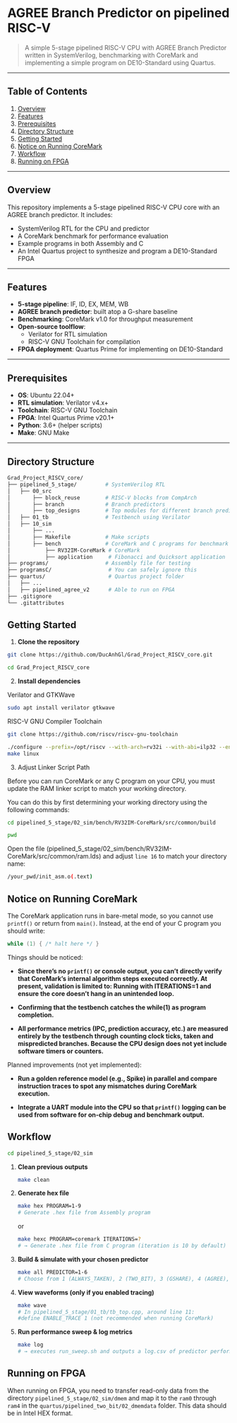 # AGREE Branch Predictor on pipelined RISC-V

> A simple 5-stage pipelined RISC-V CPU with AGREE Branch Predictor written in SystemVerilog, benchmarking with CoreMark and implementing a simple program on DE10-Standard using Quartus.

---

## Table of Contents


1. [Overview](#overview)  
2. [Features](#features)  
3. [Prerequisites](#prerequisites)  
4. [Directory Structure](#directory-structure)  
5. [Getting Started](#getting-started)  
6. [Notice on Running CoreMark](#notice-on-running-coremark) 
6. [Workflow](#workflow)  
7. [Running on FPGA](#running-on-fpga)  

---

## Overview

This repository implements a 5-stage pipelined RISC-V CPU core with an AGREE branch predictor. It includes:

- SystemVerilog RTL for the CPU and predictor  
- A CoreMark benchmark for performance evaluation  
- Example programs in both Assembly and C  
- An Intel Quartus project to synthesize and program a DE10-Standard FPGA  

---

## Features

- **5-stage pipeline**: IF, ID, EX, MEM, WB  
- **AGREE branch predictor**: built atop a G-share baseline  
- **Benchmarking**: CoreMark v1.0 for throughput measurement  
- **Open-source toolflow**:  
  - Verilator for RTL simulation  
  - RISC-V GNU Toolchain for compilation  
- **FPGA deployment**: Quartus Prime for implementing on DE10-Standard  

---

## Prerequisites

- **OS**: Ubuntu 22.04+  
- **RTL simulation**: Verilator v4.x+  
- **Toolchain**: RISC-V GNU Toolchain
- **FPGA**: Intel Quartus Prime v20.1+  
- **Python**: 3.6+ (helper scripts)  
- **Make**: GNU Make  

---

## Directory Structure

```bash
Grad_Project_RISCV_core/
├── pipelined_5_stage/         # SystemVerilog RTL  
│   ├── 00_src
│       ├── block_reuse        # RISC-V blocks from CompArch 
│       ├── branch             # Branch predictors
│       ├── top_designs        # Top modules for different branch predictors
│   ├── 01_tb                  # Testbench using Verilator
│   ├── 10_sim
│       ├── ...
│       ├── Makefile           # Make scripts
│       ├── bench              # CoreMark and C programs for benchmark
│           ├── RV32IM-CoreMark # CoreMark 
│           ├── application     # Fibonacci and Quicksort application
├── programs/                  # Assembly file for testing
├── programsC/                  # You can safely ignore this
├── quartus/                    # Quartus project folder
│   ├── ...              
│   ├── pipelined_agree_v2      # Able to run on FPGA
├── .gitignore
└── .gitattributes
```
## Getting Started

1. **Clone the repository**  

```bash
git clone https://github.com/DucAnhGl/Grad_Project_RISCV_core.git

cd Grad_Project_RISCV_core
```

2. **Install dependencies**

Verilator and GTKWave
```bash
sudo apt install verilator gtkwave
```

RISC-V GNU Compiler Toolchain
```bash
git clone https://github.com/riscv/riscv-gnu-toolchain
```
```bash
./configure --prefix=/opt/riscv --with-arch=rv32i --with-abi=ilp32 --enable-multilib
make linux
```

3. Adjust Linker Script Path

Before you can run CoreMark or any C program on your CPU, you must update the RAM linker script to match your working directory.  

You can do this by first determining your working directory using the following commands:

```bash
cd pipelined_5_stage/02_sim/bench/RV32IM-CoreMark/src/common/build
```

```bash
pwd
```

Open the file (pipelined_5_stage/02_sim/bench/RV32IM-CoreMark/src/common/ram.lds) and adjust `line 16` to match your directory name:
```bash
/your_pwd/init_asm.o(.text)
```

## Notice on Running CoreMark
The CoreMark application runs in bare-metal mode, so you cannot use `printf()` or return from `main()`. Instead, at the end of your C program you should write:

```c
while (1) { /* halt here */ }
```

Things should be noticed:

- **Since there’s no `printf()` or console output, you can’t directly verify that CoreMark’s internal algorithm steps executed correctly. At present, validation is limited to: Running with ITERATIONS=1 and ensure the core doesn’t hang in an unintended loop.**

- **Confirming that the testbench catches the while(1) as program completion.**  

- **All performance metrics (IPC, prediction accuracy, etc.) are measured entirely by the testbench through counting clock ticks, taken and mispredicted branches. Because the CPU design does not yet include software timers or counters.**


Planned improvements (not yet implemented):

- **Run a golden reference model (e.g., Spike) in parallel and compare instruction traces to spot any mismatches during CoreMark execution.**

- **Integrate a UART module into the CPU so that `printf()` logging can be used from software for on-chip debug and benchmark output.**

## Workflow

```bash
cd pipelined_5_stage/02_sim
```

1. **Clean previous outputs**  
    ```bash
    make clean
    ```

2. **Generate hex file**
    ```bash
    make hex PROGRAM=1-9
    # Generate .hex file from Assembly program
    ```
    or
    ```bash
    make hexc PROGRAM=coremark ITERATIONS=?
    # → Generate .hex file from C program (iteration is 10 by default)
    ```
3. **Build & simulate with your chosen predictor**
    ```bash
    make all PREDICTOR=1-6
    # Choose from 1 (ALWAYS_TAKEN), 2 (TWO_BIT), 3 (GSHARE), 4 (AGREE), 5 (GSHAREV2), 6 (AGREEV2 - our lastest version)
    ```
4. **View waveforms (only if you enabled tracing)**
    ```bash
    make wave
    # In pipelined_5_stage/01_tb/tb_top.cpp, around line 11:
    #define ENABLE_TRACE 1 (not recommended when running CoreMark)
    ```
5. **Run performance sweep & log metrics**
    ```bash
    make log
    # → executes run_sweep.sh and outputs a log.csv of predictor performance with PHT and GHR size from 2^(2) to 2^(12)
    ```



## Running on FPGA

When running on FPGA, you need to transfer read-only data from the directory `pipelined_5_stage/02_sim/dmem` and map it to the `ram0` through `ram4` in the `quartus/pipelined_two_bit/02_dmemdata` folder. This data should be in Intel HEX format.
